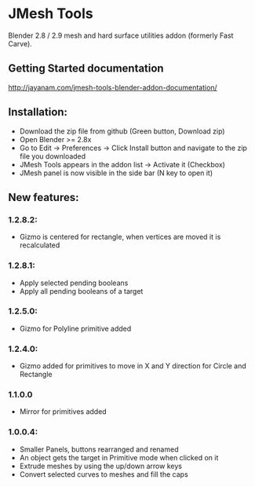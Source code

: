 # JMesh Tools
Blender 2.8 / 2.9 mesh and hard surface utilities addon (formerly Fast Carve).

## Getting Started documentation

http://jayanam.com/jmesh-tools-blender-addon-documentation/

## Installation:

* Download the zip file from github (Green button, Download zip)
* Open Blender >= 2.8x
* Go to Edit -> Preferences -> Click Install button and navigate to the zip file you downloaded
* JMesh Tools appears in the addon list -> Activate it (Checkbox)
* JMesh panel is now visible in the side bar (N key to open it)

## New features:

### 1.2.8.2:

* Gizmo is centered for rectangle, when vertices are moved it is recalculated

### 1.2.8.1:

* Apply selected pending booleans
* Apply all pending booleans of a target

### 1.2.5.0:

* Gizmo for Polyline primitive added

### 1.2.4.0:

* Gizmo added for primitives to move in X and Y direction
  for Circle and Rectangle

### 1.1.0.0

* Mirror for primitives added

### 1.0.0.4:

* Smaller Panels, buttons rearranged and renamed
* An object gets the target in Primitive mode when clicked on it
* Extrude meshes by using the up/down arrow keys
* Convert selected curves to meshes and fill the caps
